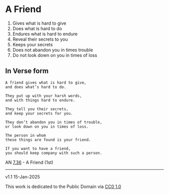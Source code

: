 # A Friend

1. Gives what is hard to give
1. Does what is hard to do
1. Endures what is hard to endure
1. Reveal their secrets to you
1. Keeps your secrets
1. Does not abandon you in times trouble
1. Do not look down on you in times of loss

## In Verse form

```
A friend gives what is hard to give, 
and does what’s hard to do. 

They put up with your harsh words, 
and with things hard to endure.

They tell you their secrets, 
and keep your secrets for you. 

They don’t abandon you in times of trouble, 
or look down on you in times of loss.

The person in whom 
these things are found is your friend. 

If you want to have a friend, 
you should keep company with such a person.
```

AN [7.36](https://suttacentral.net/an7.36/en/sujato?lang=en&layout=plain) - A Friend (1st)

-----

v1.1 15-Jan-2025

This work is dedicated to the Public Domain via [CC0 1.0](https://creativecommons.org/publicdomain/zero/1.0/)
